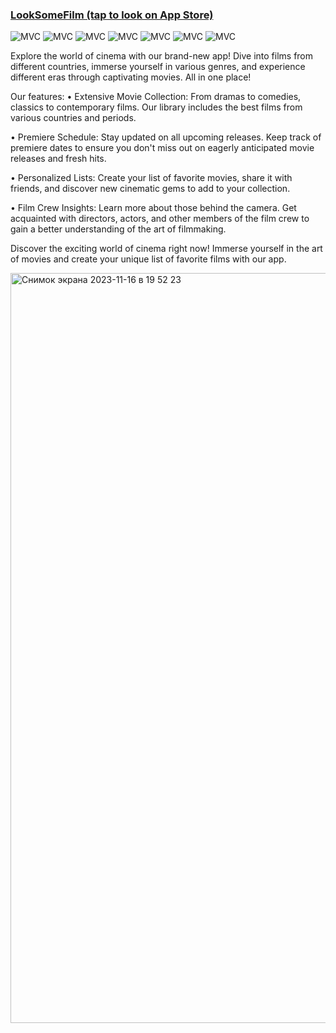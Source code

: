 ### [LookSomeFilm (tap to look on App Store)](https://apps.apple.com/ru/app/makesomefood/id6449434835.)

<img src="https://img.shields.io/badge/MVVM clean-ff69b4" alt="MVC" /></a>
<img src="https://img.shields.io/badge/No storyboard-purple" alt="MVC" /></a>
<img src="https://img.shields.io/badge/Async/await-orange" alt="MVC" /></a>
<img src="https://img.shields.io/badge/Realm-green" alt="MVC" /></a>
<img src="https://img.shields.io/badge/Alamofire-yellow" alt="MVC" /></a>
<img src="https://img.shields.io/badge/REST API-red" alt="MVC" /></a>
<img src="https://img.shields.io/badge/HIG-blue" alt="MVC" /></a>

Explore the world of cinema with our brand-new app! Dive into films from different countries, immerse yourself in various genres, and experience different eras through captivating movies. All in one place!

Our features:
• Extensive Movie Collection: From dramas to comedies, classics to contemporary films. Our library includes the best films from various countries and periods.

• Premiere Schedule: Stay updated on all upcoming releases. Keep track of premiere dates to ensure you don't miss out on eagerly anticipated movie releases and fresh hits.

• Personalized Lists: Create your list of favorite movies, share it with friends, and discover new cinematic gems to add to your collection.

• Film Crew Insights: Learn more about those behind the camera. Get acquainted with directors, actors, and other members of the film crew to gain a better understanding of the art of filmmaking.

Discover the exciting world of cinema right now! Immerse yourself in the art of movies and create your unique list of favorite films with our app.


<img width="1200" alt="Снимок экрана 2023-11-16 в 19 52 23" src="https://github.com/Sosisya/LookSomeFilm_new/assets/96905634/3f8ffc81-b088-401e-a557-45c49225e7cf">
